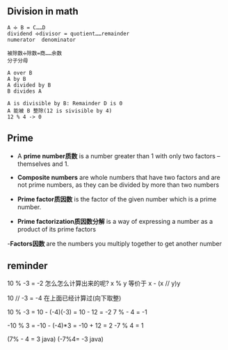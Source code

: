 


## Division in math
```
A ➗ B = C……D 
dividend ➗divisor = quotient……remainder
numerator  denominator

被除数➗除数=商……余数
分子分母

A over B
A by B
A divided by B
B divides A

A is divisible by B: Remainder D is 0
A 能被 B 整除(12 is sivisible by 4)
12 % 4 -> 0
```

## Prime
- A **prime number质数** is a number greater than 1 with only two factors – themselves and 1.

- **Composite numbers** are whole numbers that have two factors and are not prime numbers, as they can be divided by more than two numbers

- **Prime factor质因数** is the factor of the given number which is a prime number. 

- **Prime factorization质因数分解** is a way of expressing a number as a product of its prime factors

-**Factors因数** are the numbers you multiply together to get another number


## reminder

10 % -3 = -2 怎么怎么计算出来的呢?  x % y 等价于 x - (x // y)y

10 // -3 = -4 在上面已经计算过(向下取整)

10 % -3 = 10 - (-4)(-3) = 10 - 12 = -2
7 % - 4 = -1  

-10 % 3 = -10 - (-4)*3 = -10 + 12 = 2 
-7 % 4 = 1   

(7% - 4 = 3 java)
(-7%4= -3 java)   

